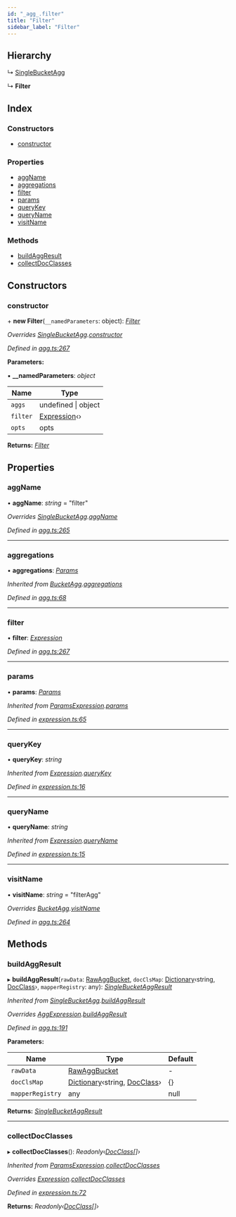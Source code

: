 ```yaml
---
id: "_agg_.filter"
title: "Filter"
sidebar_label: "Filter"
---
```


## Hierarchy

  ↳ [SingleBucketAgg](_agg_.singlebucketagg.md)

  ↳ **Filter**

## Index

### Constructors

* [constructor](_agg_.filter.md#constructor)

### Properties

* [aggName](_agg_.filter.md#aggname)
* [aggregations](_agg_.filter.md#aggregations)
* [filter](_agg_.filter.md#filter)
* [params](_agg_.filter.md#params)
* [queryKey](_agg_.filter.md#querykey)
* [queryName](_agg_.filter.md#queryname)
* [visitName](_agg_.filter.md#visitname)

### Methods

* [buildAggResult](_agg_.filter.md#buildaggresult)
* [collectDocClasses](_agg_.filter.md#collectdocclasses)

## Constructors

###  constructor

\+ **new Filter**(`__namedParameters`: object): *[Filter](_agg_.filter.md)*

*Overrides [SingleBucketAgg](_agg_.singlebucketagg.md).[constructor](_agg_.singlebucketagg.md#constructor)*

*Defined in [agg.ts:267](https://github.com/kindritskyiMax/elasticmagic-js/blob/34d4703/src/agg.ts#L267)*

**Parameters:**

▪ **__namedParameters**: *object*

Name | Type |
------ | ------ |
`aggs` | undefined &#124; object |
`filter` | [Expression](_expression_.expression.md)‹› |
`opts` | opts |

**Returns:** *[Filter](_agg_.filter.md)*

## Properties

###  aggName

• **aggName**: *string* = "filter"

*Overrides [SingleBucketAgg](_agg_.singlebucketagg.md).[aggName](_agg_.singlebucketagg.md#aggname)*

*Defined in [agg.ts:265](https://github.com/kindritskyiMax/elasticmagic-js/blob/34d4703/src/agg.ts#L265)*

___

###  aggregations

• **aggregations**: *[Params](_expression_.params.md)*

*Inherited from [BucketAgg](_agg_.bucketagg.md).[aggregations](_agg_.bucketagg.md#aggregations)*

*Defined in [agg.ts:68](https://github.com/kindritskyiMax/elasticmagic-js/blob/34d4703/src/agg.ts#L68)*

___

###  filter

• **filter**: *[Expression](_expression_.expression.md)*

*Defined in [agg.ts:267](https://github.com/kindritskyiMax/elasticmagic-js/blob/34d4703/src/agg.ts#L267)*

___

###  params

• **params**: *[Params](_expression_.params.md)*

*Inherited from [ParamsExpression](_expression_.paramsexpression.md).[params](_expression_.paramsexpression.md#params)*

*Defined in [expression.ts:65](https://github.com/kindritskyiMax/elasticmagic-js/blob/34d4703/src/expression.ts#L65)*

___

###  queryKey

• **queryKey**: *string*

*Inherited from [Expression](_expression_.expression.md).[queryKey](_expression_.expression.md#querykey)*

*Defined in [expression.ts:16](https://github.com/kindritskyiMax/elasticmagic-js/blob/34d4703/src/expression.ts#L16)*

___

###  queryName

• **queryName**: *string*

*Inherited from [Expression](_expression_.expression.md).[queryName](_expression_.expression.md#queryname)*

*Defined in [expression.ts:15](https://github.com/kindritskyiMax/elasticmagic-js/blob/34d4703/src/expression.ts#L15)*

___

###  visitName

• **visitName**: *string* = "filterAgg"

*Overrides [BucketAgg](_agg_.bucketagg.md).[visitName](_agg_.bucketagg.md#visitname)*

*Defined in [agg.ts:264](https://github.com/kindritskyiMax/elasticmagic-js/blob/34d4703/src/agg.ts#L264)*

## Methods

###  buildAggResult

▸ **buildAggResult**(`rawData`: [RawAggBucket](../modules/_types_.md#rawaggbucket), `docClsMap`: [Dictionary](../modules/_types_.md#dictionary)‹string, [DocClass](../modules/_document_.md#docclass)›, `mapperRegistry`: any): *[SingleBucketAggResult](_agg_.singlebucketaggresult.md)*

*Inherited from [SingleBucketAgg](_agg_.singlebucketagg.md).[buildAggResult](_agg_.singlebucketagg.md#buildaggresult)*

*Overrides [AggExpression](_agg_.aggexpression.md).[buildAggResult](_agg_.aggexpression.md#buildaggresult)*

*Defined in [agg.ts:191](https://github.com/kindritskyiMax/elasticmagic-js/blob/34d4703/src/agg.ts#L191)*

**Parameters:**

Name | Type | Default |
------ | ------ | ------ |
`rawData` | [RawAggBucket](../modules/_types_.md#rawaggbucket) | - |
`docClsMap` | [Dictionary](../modules/_types_.md#dictionary)‹string, [DocClass](../modules/_document_.md#docclass)› |  {} |
`mapperRegistry` | any |  null |

**Returns:** *[SingleBucketAggResult](_agg_.singlebucketaggresult.md)*

___

###  collectDocClasses

▸ **collectDocClasses**(): *Readonly‹[DocClass](../modules/_document_.md#docclass)[]›*

*Inherited from [ParamsExpression](_expression_.paramsexpression.md).[collectDocClasses](_expression_.paramsexpression.md#collectdocclasses)*

*Overrides [Expression](_expression_.expression.md).[collectDocClasses](_expression_.expression.md#collectdocclasses)*

*Defined in [expression.ts:72](https://github.com/kindritskyiMax/elasticmagic-js/blob/34d4703/src/expression.ts#L72)*

**Returns:** *Readonly‹[DocClass](../modules/_document_.md#docclass)[]›*
